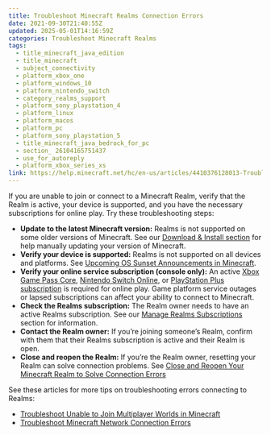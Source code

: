 ```yaml
---
title: Troubleshoot Minecraft Realms Connection Errors
date: 2021-09-30T21:40:55Z
updated: 2025-05-01T14:16:59Z
categories: Troubleshoot Minecraft Realms
tags:
  - title_minecraft_java_edition
  - title_minecraft
  - subject_connectivity
  - platform_xbox_one
  - platform_windows_10
  - platform_nintendo_switch
  - category_realms_support
  - platform_sony_playstation_4
  - platform_linux
  - platform_macos
  - platform_pc
  - platform_sony_playstation_5
  - title_minecraft_java_bedrock_for_pc
  - section_ 26104165751437
  - use_for_autoreply
  - platform_xbox_series_xs
link: https://help.minecraft.net/hc/en-us/articles/4410376128013-Troubleshoot-Minecraft-Realms-Connection-Errors
---
```


If you are unable to join or connect to a Minecraft Realm, verify that the Realm is active, your device is supported, and you have the necessary subscriptions for online play. Try these troubleshooting steps:

- **Update to the latest Minecraft version:** Realms is not supported on some older versions of Minecraft. See our [Download & Install section](https://help.minecraft.net/hc/en-us/sections/27166490706957) for help manually updating your version of Minecraft.
- **Verify your device is supported:** Realms is not supported on all devices and platforms. See [Upcoming OS Sunset Announcements in Minecraft](../Performance-Troubleshooting/Upcoming-OS-Sunset-Announcements-in-Minecraft.md).
- **Verify your online service subscription (console only):** An active [Xbox Game Pass Core](https://www.xbox.com/en-US/xbox-game-pass), [Nintendo Switch Online](https://ec.nintendo.com/US/en/membership/), or [PlayStation Plus subscription](https://www.playstation.com/en-us/ps-plus/) is required for online play. Game platform service outages or lapsed subscriptions can affect your ability to connect to Minecraft.
- **Check the Realms subscription:** The Realm owner needs to have an active Realms subscription. See our [Manage Realms Subscriptions](https://help.minecraft.net/hc/en-us/sections/26104341937421) section for information.
- **Contact the Realm owner:** If you’re joining someone’s Realm, confirm with them that their Realms subscription is active and their Realm is open.
- **Close and reopen the Realm:** If you’re the Realm owner, resetting your Realm can solve connection problems. See [Close and Reopen Your Minecraft Realm to Solve Connection Errors](./Close-and-Reopen-Your-Minecraft-Realm-to-Solve-Connection-Errors.md)

See these articles for more tips on troubleshooting errors connecting to Realms:

- [Troubleshoot Unable to Join Multiplayer Worlds in Minecraft](./Troubleshoot-Unable-to-Join-Multiplayer-Worlds-in-Minecraft.md)
- [Troubleshoot Minecraft Network Connection Errors](../Performance-Troubleshooting/Troubleshoot-Minecraft-Network-Connection-Errors.md)
